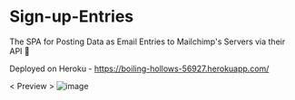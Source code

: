 # Sign-up-Entries
The SPA for Posting Data as Email Entries to Mailchimp's Servers via their API 📨

Deployed on Heroku - https://boiling-hollows-56927.herokuapp.com/

< Preview >
![image](https://user-images.githubusercontent.com/74758376/143837557-66a847ba-1f15-4354-a452-fb15543c0289.png)


